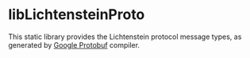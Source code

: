 # libLichtensteinProto
This static library provides the Lichtenstein protocol message types, as generated by [Google Protobuf](https://developers.google.com/protocol-buffers/) compiler.